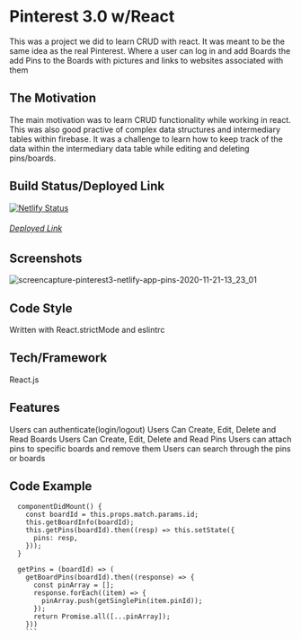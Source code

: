 # Pinterest 3.0 w/React
This was a project we did to learn CRUD with react. It was meant to be the same idea as the real Pinterest. Where a user can log in and add Boards the add Pins to the Boards with pictures and links to websites associated with them

## The Motivation
The main motivation was to learn CRUD functionality while working in react. This was also good practive of complex data structures and intermediary tables within firebase. It was a challenge to learn how to keep track of the data within the intermediary data table while editing and deleting pins/boards.

## Build Status/Deployed Link
[![Netlify Status](https://api.netlify.com/api/v1/badges/998453e7-ba95-4682-a3b6-c113a6022d1d/deploy-status)](https://app.netlify.com/sites/pinterest3/deploys)
###### [Deployed Link](https://pinterest3.netlify.app/pins)

## Screenshots
![screencapture-pinterest3-netlify-app-pins-2020-11-21-13_23_01](https://user-images.githubusercontent.com/66916708/99885741-b8603d80-2bfc-11eb-94a4-8acb5f4e0433.png)

## Code Style
Written with React.strictMode and eslintrc

## Tech/Framework
React.js

## Features
Users can authenticate(login/logout)
Users Can Create, Edit, Delete and Read Boards
Users Can Create, Edit, Delete and Read Pins
Users can attach pins to specific boards and remove them
Users can search through the pins or boards

## Code Example
```
  componentDidMount() {
    const boardId = this.props.match.params.id;
    this.getBoardInfo(boardId);
    this.getPins(boardId).then((resp) => this.setState({
      pins: resp,
    }));
  }

  getPins = (boardId) => (
    getBoardPins(boardId).then((response) => {
      const pinArray = [];
      response.forEach((item) => {
        pinArray.push(getSinglePin(item.pinId));
      });
      return Promise.all([...pinArray]);
    }))
    ```
    
    
